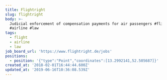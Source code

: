 ```yaml
---
title: Flightright
slug: flightright
body: >-
  Judicial enforcement of compensation payments for air passengers #flight
  #airline #law
tags:
  - flight
  - airline
  - law
job_board_url: 'https://www.flightright.de/jobs'
positions:
  - position: '{"type":"Point","coordinates":[13.2992141,52.505687]}'
created_at: '2018-02-01T16:44:44.600Z'
updated_at: '2019-06-16T10:36:08.539Z'
---
```


